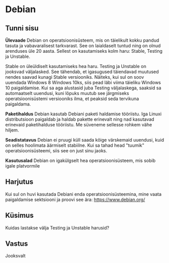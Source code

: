 ﻿# Debian

## Tunni sisu

<b>Ülevaade</b>
Debian on operatsioonisüsteem, mis on täielikult kokku pandud tasuta ja vabavaralisest tarkvarast. See on laialdaselt tuntud ning on olnud arenduses üle 20 aasta. Sellest on kasutamiseks kolm haru: Stable, Testing ja Unstable.

Stable on üleüldiselt kasutamiseks hea haru. Testing ja Unstable on jooksvad väljalasked. See tähendab, et igasugused täiendavad muutused nendes saavad kunagi Stable versiooniks. Näiteks, kui sul on soov uuendada Windows 8 Windows 10ks, siis pead läbi viima täieliku Windows 10 paigaldamise. Kui sa aga alustasid juba Testing väljalaskega, saaksid sa automaatselt uuendusi, kuni lõpuks muutub see järgmiseks operatsioonisüstemi versiooniks ilma, et peaksid seda tervikuna paigaldama.

<b>Paketihaldus</b>
Debian kasutab Debiani paketi haldamise tööriistu. Iga Linuxi distributsioon paigaldab ja haldab pakette erinevalt ning nad kasutavad erinevaid paketihalduse tööriistu. Me süveneme sellesse rohkem vähe hiljem.

<b>Seadistatavus</b>
Debian ei pruugi küll saada kõige värskemaid uuendusi, kuid on selles hoolimata äärmiselt stabiilne. Kui sa tahad head "tuumik" operatsioonisüsteemi, siis see on just sinu jaoks.

<b>Kasutusalad</b>
Debian on igakülgselt hea operatsioonisüsteem, mis sobib igale platvormile


## Harjutus
Kui sul on huvi kasutada Debiani enda operatsioonisüsteemina, mine vaata paigaldamise sektsiooni ja proovi see ära: <a href='https://www.debian.org/'>https://www.debian.org/</a>

## Küsimus

Kuidas lastakse välja Testing ja Unstable harusid?

## Vastus

Jooksvalt
